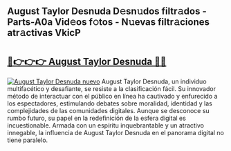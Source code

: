 ## August Taylor Desnuda D𝚎sn𝚞dos filtr𝚊dos - Parts-A0a Vid𝚎os f𝚘tos - N𝚞evas filtr𝚊ciones atr𝚊ctivas VkicP

# <h2><a href="http://mbcr3uq.tromn.icu/?c=August+Taylor+Desnuda">🔗👉👉👉 August Taylor Desnuda 🔗🔗</a></h2>

[![August Taylor Desnuda nuevo](https://i.imgur.com/pEAQMta.gif)](http://mbcr3uq.tromn.icu/?c=August+Taylor+Desnuda)
August Taylor Desnuda, un individuo multifacético y desafiante, se resiste a la clasificación fácil. Su innovador método de interactuar con el público en línea ha cautivado y enfurecido a los espectadores, estimulando debates sobre moralidad, identidad y las complejidades de las comunidades digitales. Aunque se desconoce su rumbo futuro, su papel en la redefinición de la esfera digital es incuestionable. Armada con un espíritu inquebrantable y un atractivo innegable, la influencia de August Taylor Desnuda en el panorama digital no tiene paralelo.
